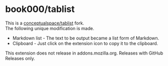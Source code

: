 # book000/tablist

This is a [conceptualspace/tablist](https://github.com/conceptualspace/tablist) fork.  
The following unique modification is made.

- Markdown list - The text to be output became a list form of Markdown.
- Clipboard - Just click on the extension icon to copy it to the clipboard.

This extension does not release in addons.mozilla.org. Releases with GitHub Releases only.
